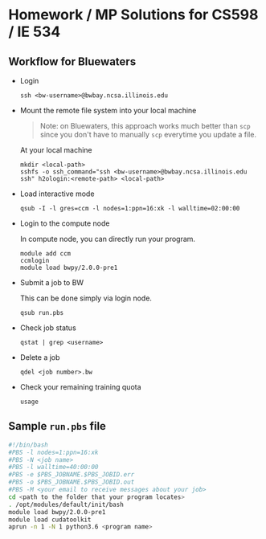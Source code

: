# Homework / MP Solutions for CS598 / IE 534

## Workflow for Bluewaters
* Login
    ```
    ssh <bw-username>@bwbay.ncsa.illinois.edu
    ```
* Mount the remote file system into your local machine
    > Note: on Bluewaters, this approach works much better than `scp` since you don't have to manually `scp` everytime you update a file.
    
    At your local machine
    ```
    mkdir <local-path>
    sshfs -o ssh_command="ssh <bw-username>@bwbay.ncsa.illinois.edu ssh" h2ologin:<remote-path> <local-path>
    ```
* Load interactive mode
    ```
    qsub -I -l gres=ccm -l nodes=1:ppn=16:xk -l walltime=02:00:00
    ```
* Login to the compute node

    In compute node, you can directly run your program.
    ```
    module add ccm
    ccmlogin
    module load bwpy/2.0.0-pre1
    ```
* Submit a job to BW

    This can be done simply via login node.
    ```
    qsub run.pbs
    ```
* Check job status
    ```
    qstat | grep <username>
    ```
* Delete a job
    ```
    qdel <job number>.bw
    ```
* Check your remaining training quota
    ```
    usage
    ```

## Sample `run.pbs` file
```bash
#!/bin/bash
#PBS -l nodes=1:ppn=16:xk
#PBS -N <job name>
#PBS -l walltime=40:00:00
#PBS -e $PBS_JOBNAME.$PBS_JOBID.err
#PBS -o $PBS_JOBNAME.$PBS_JOBID.out
#PBS -M <your email to receive messages about your job>
cd <path to the folder that your program locates>
. /opt/modules/default/init/bash
module load bwpy/2.0.0-pre1
module load cudatoolkit
aprun -n 1 -N 1 python3.6 <program name>
```
    